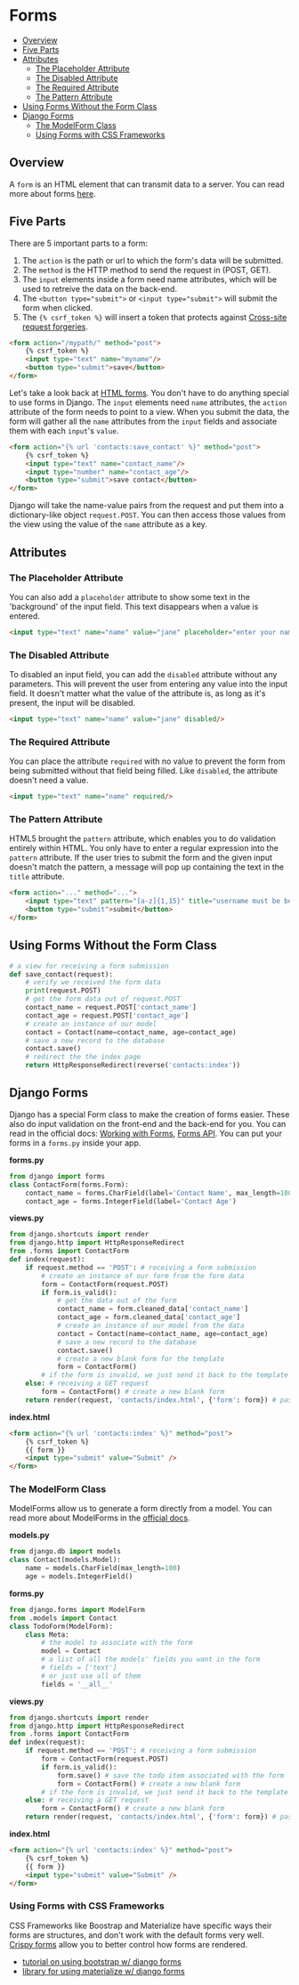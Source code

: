

# Forms

- [Overview](#overview)
- [Five Parts](#five-parts)
- [Attributes](#attributes)
  - [The Placeholder Attribute](#the-placeholder-attribute)
  - [The Disabled Attribute](#the-disabled-attribute)
  - [The Required Attribute](#the-required-attribute)
  - [The Pattern Attribute](#the-pattern-attribute)
- [Using Forms Without the Form Class](#using-forms-without-the-form-class)
- [Django Forms](#django-forms)
  - [The ModelForm Class](#the-modelform-class)
  - [Using Forms with CSS Frameworks](#using-forms-with-css-frameworks)




## Overview

A `form` is an HTML element that can transmit data to a server. You can read more about forms [here](https://developer.mozilla.org/en-US/docs/Learn/HTML/Forms/Your_first_HTML_form).




## Five Parts

There are 5 important parts to a form:

1. The `action` is the path or url to which the form's data will be submitted.
2. The `method` is the HTTP method to send the request in (POST, GET).
3. The `input` elements inside a form need name attributes, which will be used to retreive the data on the back-end.
4. The `<button type="submit">` or `<input type="submit">` will submit the form when clicked.
5. The `{% csrf_token %}` will insert a token that protects against [Cross-site request forgeries](https://en.wikipedia.org/wiki/Cross-site_request_forgery).

```html
<form action="/mypath/" method="post">
    {% csrf_token %}
    <input type="text" name="myname"/>
    <button type="submit">save</button>
</form>
```

Let's take a look back at [HTML forms](../../2%20HTML+CSS/docs/03%20-%20HTML%20Forms.md). You don't have to do anything special to use forms in Django. The `input` elements need `name` attributes, the `action` attribute of the form needs to point to a view. When you submit the data, the form will gather all the `name` attributes from the `input` fields and associate them with each `input`'s `value`.

```html
<form action="{% url 'contacts:save_contact' %}" method="post">
    {% csrf_token %}
    <input type="text" name="contact_name"/>
    <input type="number" name="contact_age"/>
    <button type="submit">save contact</button>
</form>
```

Django will take the name-value pairs from the request and put them into a dictionary-like object `request.POST`. You can then access those values from the view using the value of the `name` attribute as a key.


## Attributes

### The Placeholder Attribute

You can also add a `placeholder` attribute to show some text in the 'background' of the input field. This text disappears when a value is entered.

```html
<input type="text" name="name" value="jane" placeholder="enter your name"/>
```

### The Disabled Attribute

To disabled an input field, you can add the `disabled` attribute without any parameters. This will prevent the user from entering any value into the input field. It doesn't matter what the value of the attribute is, as long as it's present, the input will be disabled.

```html
<input type="text" name="name" value="jane" disabled/>
```

### The Required Attribute

You can place the attribute `required` with no value to prevent the form from being submitted without that field being filled. Like `disabled`, the attribute doesn't need a value.

```html
<input type="text" name="name" required/>
```


### The Pattern Attribute

HTML5 brought the `pattern` attribute, which enables you to do validation entirely within HTML. You only have to enter a regular expression into the `pattern` attribute. If the user tries to submit the form and the given input doesn't match the pattern, a message will pop up containing the text in the `title` attribute.

```html
<form action="..." method="...">
    <input type="text" pattern="[a-z]{1,15}" title="username must be between 1 and 15 characters, all lowercase" required/>
    <button type="submit">submit</button>
</form>
```

## Using Forms Without the Form Class



```python
# a view for receiving a form submission
def save_contact(request):
    # verify we received the form data
    print(request.POST)
    # get the form data out of request.POST
    contact_name = request.POST['contact_name']
    contact_age = request.POST['contact_age']
    # create an instance of our model
    contact = Contact(name=contact_name, age=contact_age)
    # save a new record to the database
    contact.save()
    # redirect the the index page
    return HttpResponseRedirect(reverse('contacts:index'))
```

## Django Forms

Django has a special Form class to make the creation of forms easier. These also do input validation on the front-end and the back-end for you. You can read in the official docs: [Working with Forms](https://docs.djangoproject.com/en/3.2/topics/forms/), [Forms API](https://docs.djangoproject.com/en/3.2/ref/forms/api/#django.forms.Form). You can put your forms in a `forms.py` inside your app.


**forms.py**
```python
from django import forms
class ContactForm(forms.Form):
    contact_name = forms.CharField(label='Contact Name', max_length=100)
    contact_age = forms.IntegerField(label='Contact Age')
```

**views.py**
```python
from django.shortcuts import render
from django.http import HttpResponseRedirect
from .forms import ContactForm
def index(request):
    if request.method == 'POST': # receiving a form submission
        # create an instance of our form from the form data
        form = ContactForm(request.POST)
        if form.is_valid():
            # get the data out of the form
            contact_name = form.cleaned_data['contact_name']
            contact_age = form.cleaned_data['contact_age']
            # create an instance of our model from the data
            contact = Contact(name=contact_name, age=contact_age)
            # save a new record to the database
            contact.save()
            # create a new blank form for the template
            form = ContactForm()
        # if the form is invalid, we just send it back to the template
    else: # receiving a GET request
        form = ContactForm() # create a new blank form
    return render(request, 'contacts/index.html', {'form': form}) # pass the form to the template
```

**index.html**
```html
<form action="{% url 'contacts:index' %}" method="post">
    {% csrf_token %}
    {{ form }}
    <input type="submit" value="Submit" />
</form>
```


### The ModelForm Class

ModelForms allow us to generate a form directly from a model. You can read more about ModelForms in the [official docs](https://docs.djangoproject.com/en/3.2/topics/forms/modelforms/).

**models.py**
```python
from django.db import models
class Contact(models.Model):
    name = models.CharField(max_length=100)
    age = models.IntegerField()
```

**forms.py**
```python
from django.forms import ModelForm
from .models import Contact
class TodoForm(ModelForm):
    class Meta:
        # the model to associate with the form
        model = Contact
        # a list of all the models' fields you want in the form
        # fields = ['text']
        # or just use all of them
        fields = '__all__'
```

**views.py**
```python
from django.shortcuts import render
from django.http import HttpResponseRedirect
from .forms import ContactForm
def index(request):
    if request.method == 'POST': # receiving a form submission
        form = ContactForm(request.POST)
        if form.is_valid():
            form.save() # save the todo item associated with the form
            form = ContactForm() # create a new blank form
        # if the form is invalid, we just send it back to the template
    else: # receiving a GET request
        form = ContactForm() # create a new blank form
    return render(request, 'contacts/index.html', {'form': form}) # pass the form to the template
```

**index.html**
```html
<form action="{% url 'contacts:index' %}" method="post">
    {% csrf_token %}
    {{ form }}
    <input type="submit" value="Submit" />
</form>
```

### Using Forms with CSS Frameworks

CSS Frameworks like Boostrap and Materialize have specific ways their forms are structures, and don't work with the default forms very well. [Crispy forms](https://django-crispy-forms.readthedocs.io/en/latest/) allow you to better control how forms are rendered.

- [tutorial on using bootstrap w/ django forms](https://simpleisbetterthancomplex.com/tutorial/2018/08/13/how-to-use-bootstrap-4-forms-with-django.html)
- [library for using materialize w/ django forms](https://pypi.org/project/crispy-forms-materialize/)
